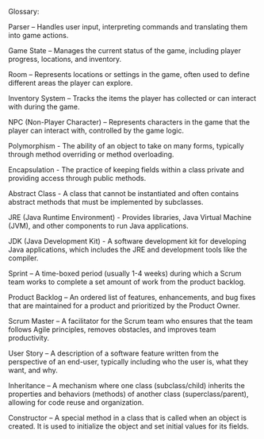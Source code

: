 Glossary:

Parser – Handles user input, interpreting commands and translating them into game actions.

Game State – Manages the current status of the game, including player progress, locations, and inventory.

Room – Represents locations or settings in the game, often used to define different areas the player can explore.

Inventory System – Tracks the items the player has collected or can interact with during the game.

NPC (Non-Player Character) – Represents characters in the game that the player can interact with, controlled by the game logic.

Polymorphism - The ability of an object to take on many forms, typically through method overriding or method overloading.

Encapsulation - The practice of keeping fields within a class private and providing access through public methods.

Abstract Class - A class that cannot be instantiated and often contains abstract methods that must be implemented by subclasses.

JRE (Java Runtime Environment) - Provides libraries, Java Virtual Machine (JVM), and other components to run Java applications.

JDK (Java Development Kit) - A software development kit for developing Java applications, which includes the JRE and development tools like the compiler.

Sprint – A time-boxed period (usually 1-4 weeks) during which a Scrum team works to complete a set amount of work from the product backlog.

Product Backlog – An ordered list of features, enhancements, and bug fixes that are maintained for a product and prioritized by the Product Owner.

Scrum Master – A facilitator for the Scrum team who ensures that the team follows Agile principles, removes obstacles, and improves team productivity.

User Story – A description of a software feature written from the perspective of an end-user, typically including who the user is, what they want, and why.

Inheritance – A mechanism where one class (subclass/child) inherits the properties and behaviors (methods) of another class (superclass/parent), allowing for code reuse and organization.

Constructor – A special method in a class that is called when an object is created. It is used to initialize the object and set initial values for its fields.











